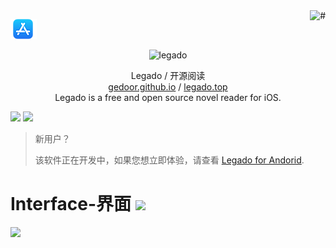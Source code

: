 <a href="https://t.me/legado_ios" target="_blank">
    <img src="https://img.shields.io/badge/Telegram-iOS Channel-blue" alt="#" align="right">
</a>

[![icon_appstore](./readme/icon_appstore_32px-42px.png)](https://www.apple.com.cn/app-store/)

<div align="center">
<img width="125" height="125" src="https://github.com/heziyouyi/YueDuFlutter/blob/master/readme/launcher-web.png" alt="legado"/>
  
Legado / 开源阅读
<br>
<a href="https://gedoor.github.io" target="_blank">gedoor.github.io</a> / <a href="https://www.legado.top/" target="_blank">legado.top</a>
<br>
Legado is a free and open source novel reader for iOS.
</div>

[![](https://img.shields.io/badge/-Contents:-696969.svg)](#contents) [![](https://img.shields.io/badge/-Interface-F5F5F5.svg)](#Interface-界面-)

>新用户？
>
>该软件正在开发中，如果您想立即体验，请查看 [Legado for Andorid](https://github.com/gedoor/legado).

# Interface-界面 [![](https://img.shields.io/badge/-Interface-F5F5F5.svg)](#Interface-界面-)
<img src="https://github.com/gedoor/YueDuFlutter/blob/master/readme/index.jpg" width="270">
